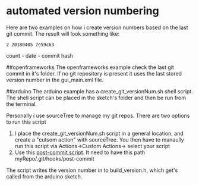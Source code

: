# automated version numbering

Here are two examples on how i create version numbers based on the last git commit.
The result will look something like:
```
2 20180405 7e59c63
```
count  - date - commit hash

##openframeworks
The openframeworks example check the last git commit in it's folder. If no git repository is present it uses the last stored version number in the gui_main.xml file.

##arduino
The arduino example has a create_git_versionNum.sh shell script. The shell script can be placed in the sketch's folder and then be run from the terminal.

Personally i use sourceTree to manage my git repos. There are two options to run this script
1. I place the create_git_versionNum.sh script in a general location, and create a "cutsom action" with sourceTree. You then have to manaully run this script via Actions->Custom Actions-> select your script
2. Use this [post-commit script](https://github.com/antimodular/version-numbers/blob/master/versionNum_arduino/git/hooks/post-commit). It need to have this path myRepo/.git/hooks/post-commit

The script writes the version number in to build_version.h, which get's called from the arduino sketch.
